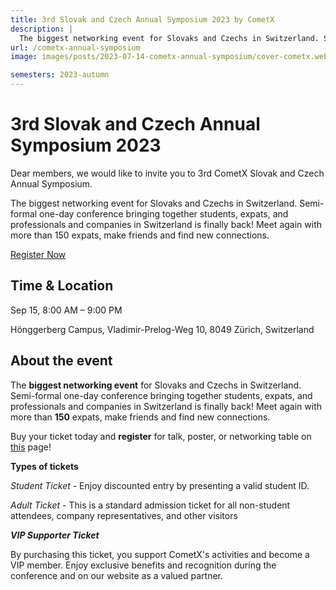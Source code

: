 ```yaml
---
title: 3rd Slovak and Czech Annual Symposium 2023 by CometX
description: |
  The biggest networking event for Slovaks and Czechs in Switzerland. Semi-formal one-day conference.
url: /cometx-annual-symposium
image: images/posts/2023-07-14-cometx-annual-symposium/cover-cometx.webp

semesters: 2023-autumn
---
```


# 3rd Slovak and Czech Annual Symposium 2023

Dear members, we would like to invite you to 3rd CometX Slovak and Czech Annual Symposium.

The biggest networking event for Slovaks and Czechs in Switzerland. Semi-formal one-day conference bringing together students, expats, and professionals and companies in Switzerland is finally back! Meet again with more than 150 expats, make friends and find new connections.

[Register Now](https://www.cometx.ch/event-details-registration/symposium-2023)

## Time & Location

Sep 15, 8:00 AM – 9:00 PM

Hönggerberg Campus, Vladimir-Prelog-Weg 10, 8049 Zürich, Switzerland

## About the event

The **biggest networking event** for Slovaks and Czechs in Switzerland. Semi-formal one-day conference bringing together students, expats, and professionals and companies in Switzerland is finally back! Meet again with more than **150** expats, make friends and find new connections.

Buy your ticket today and **register** for talk, poster, or networking table on [this](https://www.cometx.ch/event-details-registration/symposium-2023) page!

**Types of tickets**

_Student Ticket_ - Enjoy discounted entry by presenting a valid student ID.

_Adult Ticket_ - This is a standard admission ticket for all non-student attendees, company representatives, and other visitors

_**VIP Supporter Ticket**_

By purchasing this ticket, you support CometX's activities and become a VIP member. Enjoy exclusive benefits and recognition during the conference and on our website as a valued partner.
